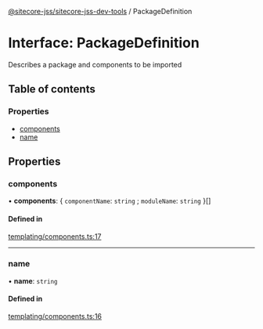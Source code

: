 [@sitecore-jss/sitecore-jss-dev-tools](../README.md) / PackageDefinition

# Interface: PackageDefinition

Describes a package and components to be imported

## Table of contents

### Properties

- [components](PackageDefinition.md#components)
- [name](PackageDefinition.md#name)

## Properties

### components

• **components**: { `componentName`: `string` ; `moduleName`: `string` }[]

#### Defined in

[templating/components.ts:17](https://github.com/Sitecore/jss/blob/19e6229c3/packages/sitecore-jss-dev-tools/src/templating/components.ts#L17)

---

### name

• **name**: `string`

#### Defined in

[templating/components.ts:16](https://github.com/Sitecore/jss/blob/19e6229c3/packages/sitecore-jss-dev-tools/src/templating/components.ts#L16)
